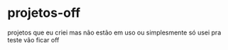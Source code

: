 # projetos-off
 projetos que eu criei mas não estão em uso ou simplesmente só usei pra teste vão ficar off
